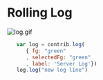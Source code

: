# Rolling Log

![log.gif](https://github.com/yaronn/blessed-contrib/raw/master/docs/images/log.gif)

`````javascript
   var log = contrib.log(
      { fg: "green"
      , selectedFg: "green"
      , label: 'Server Log'})
   log.log("new log line")
`````
